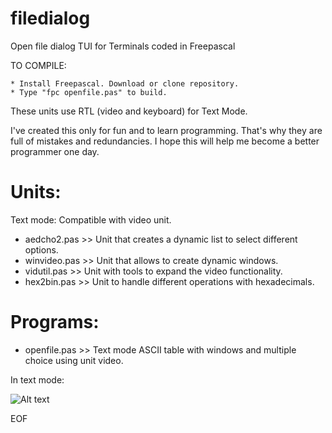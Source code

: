 # filedialog
Open file dialog TUI for Terminals coded in Freepascal

TO COMPILE:  

    * Install Freepascal. Download or clone repository.
    * Type "fpc openfile.pas" to build.
    
These units use RTL (video and keyboard) for Text Mode. 

I've created this only for fun and to learn programming. That's why they are full of mistakes and redundancies.
I hope this will help me become a better programmer one day. 

Units:
======

Text mode: Compatible with video unit.

* aedcho2.pas >> Unit that creates a dynamic list to select different options.
* winvideo.pas >> Unit that allows to create dynamic windows.
* vidutil.pas >> Unit with tools to expand the video functionality.
* hex2bin.pas >> Unit to handle different operations with hexadecimals.

Programs:
=========
* openfile.pas >> Text mode ASCII table with windows and multiple choice using unit video.

In text mode:

![Alt text](openfile.png?raw=true "Openfile dialog")

EOF
